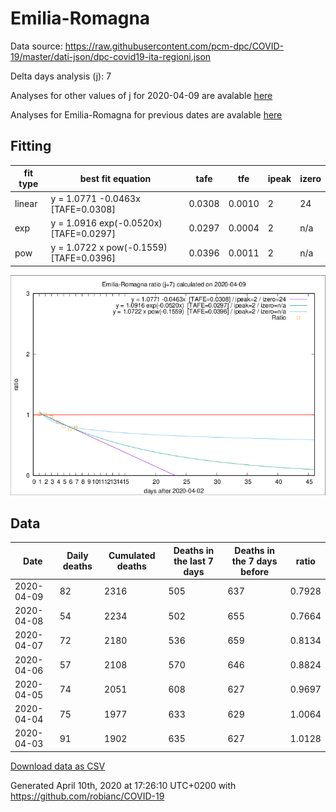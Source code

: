 # Emilia-Romagna

Data source: https://raw.githubusercontent.com/pcm-dpc/COVID-19/master/dati-json/dpc-covid19-ita-regioni.json

Delta days analysis (j): 7

Analyses for other values of j for 2020-04-09 are avalable [here](../README.md)

Analyses for Emilia-Romagna for previous dates are avalable [here](../../README.md)

## Fitting 
|fit type|best fit equation|tafe|tfe|ipeak|izero|
|-------|-----|--------|------|---|---|
|linear|y = 1.0771 -0.0463x  [TAFE=0.0308]|0.0308|0.0010|2|24|
|exp|y = 1.0916 exp(-0.0520x)  [TAFE=0.0297]|0.0297|0.0004|2|n/a|
|pow|y = 1.0722 x pow(-0.1559)  [TAFE=0.0396]|0.0396|0.0011|2|n/a|

![Plot](COVID-19_emilia-romagna_j7_2020-04-09.png)

## Data
|Date|Daily deaths|Cumulated deaths|Deaths in the last 7 days|Deaths in the 7 days before|ratio|
|----|----------|-----------|-------|--------------------|-----|
|2020-04-09|82|2316|505|637|0.7928|
|2020-04-08|54|2234|502|655|0.7664|
|2020-04-07|72|2180|536|659|0.8134|
|2020-04-06|57|2108|570|646|0.8824|
|2020-04-05|74|2051|608|627|0.9697|
|2020-04-04|75|1977|633|629|1.0064|
|2020-04-03|91|1902|635|627|1.0128|

[Download data as CSV](COVID-19_emilia-romagna_j7_2020-04-09.csv)

Generated April 10th, 2020 at 17:26:10 UTC+0200 with https://github.com/robianc/COVID-19
